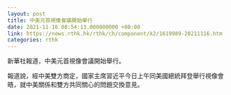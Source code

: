 ```yaml
---
layout: post
title: 中美元首視像會議開始舉行
date: 2021-11-16 08:54:13.000000000 +08:00
link: https://news.rthk.hk/rthk/ch/component/k2/1619989-20211116.htm
categories: rthk
---
```


新華社報道，中美元首視像會議開始舉行。

報道說，經中美雙方商定，國家主席習近平今日上午同美國總統拜登舉行視像會晤，就中美關係和雙方共同關心的問題交換意見。
